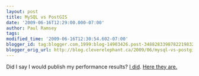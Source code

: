 ```yaml
---
layout: post
title: MySQL vs PostGIS
date: '2009-06-16T12:29:00.000-07:00'
author: Paul Ramsey
tags: 
modified_time: '2009-06-16T12:30:54.602-07:00'
blogger_id: tag:blogger.com,1999:blog-14903426.post-3488283398782219832
blogger_orig_url: http://blog.cleverelephant.ca/2009/06/mysql-vs-postgis.html
---
```


Did I say I would publish my performance results? [I did](http://blog.cleverelephant.ca/2009/06/mysql-snark-2.html). [Here they are.](http://docs.opengeo.org/geospiel/2009/06/16/postgis-versus-mysql-spatial/)

